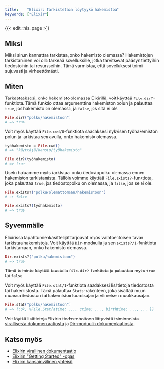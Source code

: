 ```yaml
---
title:    "Elixir: Tarkistetaan löytyykö hakemistoa"
keywords: ["Elixir"]
---
```


{{< edit_this_page >}}

## Miksi

Miksi sinun kannattaa tarkistaa, onko hakemisto olemassa? Hakemistojen tarkistaminen voi olla tärkeää sovelluksille, jotka tarvitsevat pääsyn tiettyihin tiedostoihin tai resursseihin. Tämä varmistaa, että sovelluksesi toimii sujuvasti ja virheettömästi.

## Miten

Tarkastaaksesi, onko hakemisto olemassa Elixirillä, voit käyttää `File.dir?`-funktiota. Tämä funktio ottaa argumenttina hakemiston polun ja palauttaa `true`, jos hakemisto on olemassa, ja `false`, jos sitä ei ole.

```Elixir
File.dir?("polku/hakemistoon")
# => true
```

Voit myös käyttää `File.cwd/0`-funktiota saadaksesi nykyisen työhakemiston polun ja tarkistaa sen avulla, onko hakemisto olemassa.

```Elixir
työhakemisto = File.cwd()
# => "käyttäjä/kansio/työhakemisto"

File.dir?(työhakemisto)
# => true
```

Usein haluamme myös tarkistaa, onko tiedostopolku olemassa ennen hakemiston tarkistamista. Tällöin voimme käyttää `File.exists?`-funktiota, joka palauttaa `true`, jos tiedostopolku on olemassa, ja `false`, jos se ei ole.

```Elixir
File.exists?("polku/olemattomaan/hakemistoon")
# => false

File.exists?(työhakemisto)
# => true
```

## Syvemmälle

Elixirissa tapahtumienkäsittelijät tarjoavat myös vaihtoehtoisen tavan tarkistaa hakemistoja. Voit käyttää `Dir`-moduulia ja sen `exists?/1`-funktiota tarkistamaan, onko hakemisto olemassa.

```Elixir
Dir.exists?("polku/hakemistoon")
# => true
```

Tämä toiminto käyttää taustalla `File.dir?`-funktiota ja palauttaa myös `true` tai `false`.

Voit myös käyttää `File.stat/1`-funktiota saadaksesi lisätietoja tiedostosta tai hakemistosta. Tämä palauttaa `Stats`-rakenteen, joka sisältää muun muassa tiedoston tai hakemiston luomisajan ja viimeisen muokkausajan.

```Elixir
File.stat("polku/hakemistoon")
# => {:ok, %File.Stat{atime: ..., ctime: ..., birthtime: ..., ... }}
```

Voit löytää lisätietoja Elixirin tiedostohoitoon liittyvistä toiminnoista [virallisesta dokumentaatiosta](https://hexdocs.pm/elixir/File.html) ja [Dir-moduulin dokumentaatiosta](https://hexdocs.pm/elixir/Dir.html).

## Katso myös

- [Elixirin virallinen dokumentaatio](https://hexdocs.pm/elixir/)
- [Elixirin "Getting Started" -opas](https://elixir-lang.org/getting-started/introduction.html)
- [Elixirin kansainvälinen yhteisö](https://elixir-lang.org/community.html)